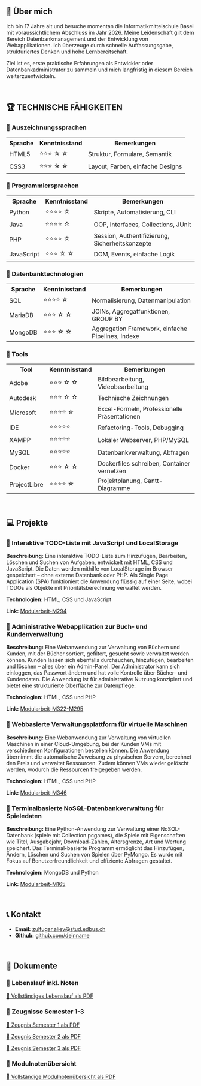<!DOCTYPE html>
<html lang="de">
<head>
    <meta charset="UTF-8">
</head>
<body>


<!-- ÜBER MICH -->
<section>
    <h2>👋 Über mich</h2>
    <p>
        Ich bin 17 Jahre alt und besuche momentan die Informatikmittelschule Basel mit voraussichtlichem Abschluss im Jahr 2026.
        Meine Leidenschaft gilt dem Bereich Datenbankmanagement und der Entwicklung von Webapplikationen.
        Ich überzeuge durch schnelle Auffassungsgabe, strukturiertes Denken und hohe Lernbereitschaft.
    </p>
    <p>
        Ziel ist es, erste praktische Erfahrungen als Entwickler oder Datenbankadministrator zu sammeln und mich langfristig in diesem Bereich weiterzuentwickeln.
    </p>
</section>
<br>
<!-- TECHNISCHE FÄHIGKEITEN -->
<h2>🏆 TECHNISCHE FÄHIGKEITEN</h2>

<section>
  <h3>🔹 Auszeichnungssprachen</h3>
  <table>
    <tr>
      <th>Sprache</th>
      <th class="stars">Kenntnisstand</th>
      <th>Bemerkungen</th>
    </tr>
    <tr>
      <td>HTML5</td>
      <td>⭐⭐⭐ ☆ ☆</td>
      <td>Struktur, Formulare, Semantik</td>
    </tr>
    <tr>
      <td>CSS3</td>
      <td>⭐⭐⭐ ☆ ☆</td>
      <td>Layout, Farben, einfache Designs</td>
    </tr>
  </table>
</section>

<section>
  <h3>🔹 Programmiersprachen</h3>
  <table>
    <tr>
      <th>Sprache</th>
      <th class="stars">Kenntnisstand</th>
      <th>Bemerkungen</th>
    </tr>
    <tr>
      <td>Python</td>
      <td>⭐⭐⭐⭐ ☆</td>
      <td>Skripte, Automatisierung, CLI</td>
    </tr>
    <tr>
      <td>Java</td>
      <td>⭐⭐⭐⭐ ☆</td>
      <td>OOP, Interfaces, Collections, JUnit</td>
    </tr>
    <tr>
      <td>PHP</td>
      <td>⭐⭐⭐⭐ ☆</td>
      <td>Session, Authentifizierung, Sicherheitskonzepte</td>
    </tr>
    <tr>
      <td>JavaScript</td>
      <td>⭐⭐⭐ ☆ ☆</td>
      <td>DOM, Events, einfache Logik</td>
    </tr>
  </table>
</section>

  <h3>🔹 Datenbanktechnologien</h3>
  <table>
    <tr>
      <th>Sprache</th>
      <th class="stars">Kenntnisstand</th>
      <th>Bemerkungen</th>
    </tr>
    <tr>
      <td>SQL</td>
      <td>⭐⭐⭐⭐ ☆</td>
      <td>Normalisierung, Datenmanipulation</td>
    </tr>
    <tr>
      <td>MariaDB</td>
      <td>⭐⭐⭐ ☆ ☆</td>
      <td>JOINs, Aggregatfunktionen, GROUP BY</td>
    </tr>
    <tr>
      <td>MongoDB</td>
      <td>⭐⭐⭐ ☆ ☆</td>
      <td>Aggregation Framework, einfache Pipelines, Indexe</td>
    </tr>
  </table>
</section>

<section>
  <h3>🔹 Tools</h3>
  <table>
    <tr>
      <th>Tool</th>
      <th class="stars">Kenntnisstand</th>
      <th>Bemerkungen</th>
    </tr>
    <tr>
      <td>Adobe</td>
      <td>⭐⭐⭐ ☆ ☆</td>
      <td>Bildbearbeitung, Videobearbeitung</td>
    </tr>
    <tr>
      <td>Autodesk</td>
      <td>⭐⭐⭐ ☆ ☆</td>
      <td>Technische Zeichnungen</td>
    </tr>
    <tr>
      <td>Microsoft</td>
      <td>⭐⭐⭐⭐ ☆</td>
      <td>Excel-Formeln, Professionelle Präsentationen</td>
    </tr>
    <tr>
      <td>IDE</td>
      <td>⭐⭐⭐⭐⭐</td>
      <td>Refactoring-Tools, Debugging</td>
    </tr>
    <tr>
      <td>XAMPP</td>
      <td>⭐⭐⭐⭐⭐</td>
      <td>Lokaler Webserver, PHP/MySQL</td>
    </tr>
    <tr>
      <td>MySQL</td>
      <td>⭐⭐⭐⭐⭐</td>
      <td>Datenbankverwaltung, Abfragen</td>
    </tr>
    <tr>
      <td>Docker</td>
      <td>⭐⭐⭐ ☆ ☆</td>
      <td>Dockerfiles schreiben, Container vernetzen</td>
    </tr>
    <tr>
      <td>ProjectLibre</td>
      <td>⭐⭐⭐⭐ ☆</td>
      <td>Projektplanung, Gantt-Diagramme</td>
    </tr>
  </table>
</section>
<br>
<h2>💻 Projekte</h2>
<section>
        <h3>🔹 Interaktive TODO-Liste mit JavaScript und LocalStorage</h3>
        <p><strong>Beschreibung:</strong> Eine interaktive TODO-Liste zum Hinzufügen, Bearbeiten, Löschen und Suchen von Aufgaben, entwickelt mit HTML, CSS und JavaScript. Die Daten werden mithilfe von LocalStorage im Browser gespeichert – ohne externe Datenbank oder PHP. Als Single Page Application (SPA) funktioniert die Anwendung flüssig auf einer Seite, wobei TODOs als Objekte mit Prioritätsberechnung verwaltet werden.</p>
        <p><strong>Technologien:</strong> HTML, CSS und JavaScript</p>
        <p><strong>Link:</strong> <a href="https://github.com/Simulant235/Modularbeit-M294" target="_blank">Modularbeit-M294</a></p>
</section>

<section>
        <h3>🔹 Administrative Webapplikation zur Buch- und Kundenverwaltung</h3>
        <p><strong>Beschreibung:</strong> Eine Webanwendung zur Verwaltung von Büchern und Kunden, mit der Bücher sortiert, gefiltert, gesucht sowie verwaltet werden können. Kunden lassen sich ebenfalls durchsuchen, hinzufügen, bearbeiten und löschen – alles über ein Admin-Panel. Der Administrator kann sich einloggen, das Passwort ändern und hat volle Kontrolle über Bücher- und Kundendaten. Die Anwendung ist für administrative Nutzung konzipiert und bietet eine strukturierte Oberfläche zur Datenpflege.</p>
        <p><strong>Technologien:</strong> HTML, CSS und PHP</p>
        <p><strong>Link:</strong> <a href="https://github.com/Simulant235/Modularbeit-M322-M295" target="_blank">Modularbeit-M322-M295</a></p>
</section>

<section>
        <h3>🔹 Webbasierte Verwaltungsplattform für virtuelle Maschinen</h3>
        <p><strong>Beschreibung:</strong> Eine Webanwendung zur Verwaltung von virtuellen Maschinen in einer Cloud-Umgebung, bei der Kunden VMs mit verschiedenen Konfigurationen bestellen können. Die Anwendung übernimmt die automatische Zuweisung zu physischen Servern, berechnet den Preis und verwaltet Ressourcen. Zudem können VMs wieder gelöscht werden, wodurch die Ressourcen freigegeben werden.</p>
        <p><strong>Technologien:</strong> HTML, CSS und PHP</p>
        <p><strong>Link:</strong> <a href="https://github.com/Simulant235/Modularbeit-M346" target="_blank">Modularbeit-M346</a></p>
</section>

<section>
        <h3>🔹 Terminalbasierte NoSQL-Datenbankverwaltung für Spieledaten</h3>
        <p><strong>Beschreibung:</strong> Eine Python-Anwendung zur Verwaltung einer NoSQL-Datenbank (spiele mit Collection pcgames), die Spiele mit Eigenschaften wie Titel, Ausgabejahr, Download-Zahlen, Altersgrenze, Art und Wertung speichert. Das Terminal-basierte Programm ermöglicht das Hinzufügen, Ändern, Löschen und Suchen von Spielen über PyMongo. Es wurde mit Fokus auf Benutzerfreundlichkeit und effiziente Abfragen gestaltet.</p>
        <p><strong>Technologien:</strong> MongoDB und Python</p>
        <p><strong>Link:</strong> <a href="https://github.com/Simulant235/Modularbeit-M165" target="_blank">Modularbeit-M165</a></p>
</section>
<br>
<!-- KONTAKT -->
<section>
    <h2>📞 Kontakt</h2>
    <ul>
        <li><strong>Email:</strong> <a href="mailto:zulfugar.aliev@stud.edbus.ch">zulfugar.aliev@stud.edbus.ch</a></li>
        <li><strong>Github:</strong> <a href="https://github.com/Simulant235"  target="_blank">github.com/deinname</a></li>
    </ul>
</section>
<br>
<!-- Dokumente -->
<section>
    <h2>📄 Dokumente</h2>
    <h3>🔹 Lebenslauf inkl. Noten</h3>
    <p>
        <a href="Lebenslauf_Zulfugar_Aliev.pdf" target="_blank">🔗 Vollständiges Lebenslauf als PDF</a>
    </p>
    <h3>🔹 Zeugnisse Semester 1-3</h3>
    <p>
        <a href="Zeugnis Sem. 1.jpg" target="_blank">🔗 Zeugnis Semester 1 als PDF</a>
    </p>
    <p>
        <a href="Zeugnis Sem. 2.jpg" target="_blank">🔗 Zeugnis Semester 2 als PDF</a>
    </p>
    <p>
        <a href="Zeugnis Sem. 3.jpg" target="_blank">🔗 Zeugnis Semester 3 als PDF</a>
    </p>
    <h3>🔹 Modulnotenübersicht</h3>
    <p>
        <a href="Modulnotenübersicht.pdf" target="_blank">🔗 Vollständige Modulnotenübersicht als PDF</a>
    </p>
</section>

</body>
</html>
